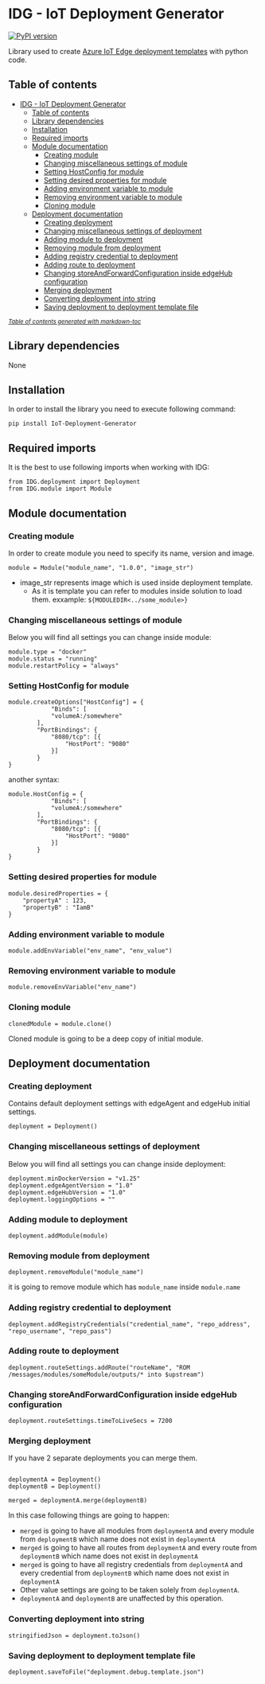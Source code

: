 # IDG - IoT Deployment Generator

[![PyPI version](https://badge.fury.io/py/IoT-Deployment-Generator.svg)](https://badge.fury.io/py/IoT-Deployment-Generator)


Library used to create [Azure IoT Edge deployment templates](https://docs.microsoft.com/en-us/azure/iot-edge/module-composition?view=iotedge-2020-11) with python code. 

## Table of contents

- [IDG - IoT Deployment Generator](#idg---iot-deployment-generator)
  * [Table of contents](#table-of-contents)
  * [Library dependencies](#library-dependencies)
  * [Installation](#installation)
  * [Required imports](#required-imports)
  * [Module documentation](#module-documentation)
    + [Creating module](#creating-module)
    + [Changing miscellaneous settings of module](#changing-miscellaneous-settings-of-module)
    + [Setting HostConfig for module](#setting-hostconfig-for-module)
    + [Setting desired properties for module](#setting-desired-properties-for-module)
    + [Adding environment variable to module](#adding-environment-variable-to-module)
    + [Removing environment variable to module](#removing-environment-variable-to-module)
    + [Cloning module](#cloning-module)
  * [Deployment documentation](#deployment-documentation)
    + [Creating deployment](#creating-deployment)
    + [Changing miscellaneous settings of deployment](#changing-miscellaneous-settings-of-deployment)
    + [Adding module to deployment](#adding-module-to-deployment)
    + [Removing module from deployment](#removing-module-from-deployment)
    + [Adding registry credential to deployment](#adding-registry-credential-to-deployment)
    + [Adding route to deployment](#adding-route-to-deployment)
    + [Changing storeAndForwardConfiguration inside edgeHub configuration](#changing-storeandforwardconfiguration-inside-edgehub-configuration)
    + [Merging deployment](#merging-deployment)
    + [Converting deployment into string](#converting-deployment-into-string)
    + [Saving deployment to deployment template file](#saving-deployment-to-deployment-template-file)

<small><i><a href='http://ecotrust-canada.github.io/markdown-toc/'>Table of contents generated with markdown-toc</a></i></small>





## Library dependencies

None

## Installation

In order to install the library you need to execute following command:

```
pip install IoT-Deployment-Generator
```

## Required imports

It is the best to use following imports when working with IDG:

```
from IDG.deployment import Deployment
from IDG.module import Module
```

## Module documentation

### Creating module

In order to create module you need to specify its name, version and image.

```
module = Module("module_name", "1.0.0", "image_str")
```

- image_str represents image which is used inside deployment template.
    - As it is template you can refer to modules inside solution to load them. exxample: `${MODULEDIR<../some_module>}`

### Changing miscellaneous settings of module

Below you will find all settings you can change inside module:

```
module.type = "docker"
module.status = "running"
module.restartPolicy = "always"
```

### Setting HostConfig for module

```
module.createOptions["HostConfig"] = {
            "Binds": [
            "volumeA:/somewhere"
        ],
        "PortBindings": {
            "8080/tcp": [{
                "HostPort": "9080"
            }]
        }
}
```

another syntax:

```
module.HostConfig = {
            "Binds": [
            "volumeA:/somewhere"
        ],
        "PortBindings": {
            "8080/tcp": [{
                "HostPort": "9080"
            }]
        }
}
```


### Setting desired properties for module

```
module.desiredProperties = {
    "propertyA" : 123,
    "propertyB" : "IamB"
}
```

### Adding environment variable to module

```
module.addEnvVariable("env_name", "env_value")
```


### Removing environment variable to module

```
module.removeEnvVariable("env_name")
```

### Cloning module

```
clonedModule = module.clone()
```

Cloned module is going to be a deep copy of initial module.


## Deployment documentation

### Creating deployment

Contains default deployment settings with edgeAgent and edgeHub initial settings.

```
deployment = Deployment()
```


### Changing miscellaneous settings of deployment

Below you will find all settings you can change inside deployment:

```
deployment.minDockerVersion = "v1.25"
deployment.edgeAgentVersion = "1.0"
deployment.edgeHubVersion = "1.0"
deployment.loggingOptions = ""
```

### Adding module to deployment

```
deployment.addModule(module)
```

### Removing module from deployment

```
deployment.removeModule("module_name")
```

it is going to remove module which has `module_name` inside `module.name`

### Adding registry credential to deployment

```
deployment.addRegistryCredentials("credential_name", "repo_address", "repo_username", "repo_pass")
```

### Adding route to deployment

```
deployment.routeSettings.addRoute("routeName", "ROM /messages/modules/someModule/outputs/* into $upstream")
```

### Changing storeAndForwardConfiguration inside edgeHub configuration

```
deployment.routeSettings.timeToLiveSecs = 7200
```

### Merging deployment

If you have 2 separate deployments you can merge them.

```

deploymentA = Deployment()
deploymentB = Deployment()

merged = deploymentA.merge(deploymentB)

```

In this case following things are going to happen:
- `merged` is going to have all modules from `deploymentA` and every module from `deploymentB` which name does not exist in `deploymentA`
- `merged` is going to have all routes from `deploymentA` and every route from `deploymentB` which name does not exist in `deploymentA`
- `merged` is going to have all registry credentials from `deploymentA` and every credential from `deploymentB` which name does not exist in `deploymentA`
- Other value settings are going to be taken solely from `deploymentA`.
- `deploymentA` and `deploymentB` are unaffected by this operation.

### Converting deployment into string

```
stringifiedJson = deployment.toJson()
```

### Saving deployment to deployment template file
```
deployment.saveToFile("deployment.debug.template.json")
```
